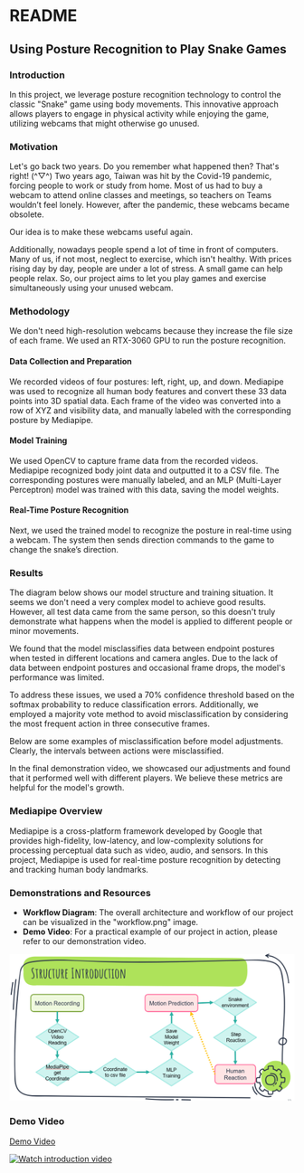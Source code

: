 # README

## Using Posture Recognition to Play Snake Games

### Introduction
In this project, we leverage posture recognition technology to control the classic "Snake" game using body movements. This innovative approach allows players to engage in physical activity while enjoying the game, utilizing webcams that might otherwise go unused.

### Motivation
Let's go back two years. Do you remember what happened then? That's right! (^▽^) Two years ago, Taiwan was hit by the Covid-19 pandemic, forcing people to work or study from home. Most of us had to buy a webcam to attend online classes and meetings, so teachers on Teams wouldn’t feel lonely. However, after the pandemic, these webcams became obsolete. 

Our idea is to make these webcams useful again. 

Additionally, nowadays people spend a lot of time in front of computers. Many of us, if not most, neglect to exercise, which isn't healthy. With prices rising day by day, people are under a lot of stress. A small game can help people relax. So, our project aims to let you play games and exercise simultaneously using your unused webcam.

### Methodology
We don't need high-resolution webcams because they increase the file size of each frame. We used an RTX-3060 GPU to run the posture recognition.

#### Data Collection and Preparation
We recorded videos of four postures: left, right, up, and down. Mediapipe was used to recognize all human body features and convert these 33 data points into 3D spatial data. Each frame of the video was converted into a row of XYZ and visibility data, and manually labeled with the corresponding posture by Mediapipe.

#### Model Training
We used OpenCV to capture frame data from the recorded videos. Mediapipe recognized body joint data and outputted it to a CSV file. The corresponding postures were manually labeled, and an MLP (Multi-Layer Perceptron) model was trained with this data, saving the model weights.

#### Real-Time Posture Recognition
Next, we used the trained model to recognize the posture in real-time using a webcam. The system then sends direction commands to the game to change the snake’s direction.

### Results
The diagram below shows our model structure and training situation. It seems we don't need a very complex model to achieve good results. However, all test data came from the same person, so this doesn't truly demonstrate what happens when the model is applied to different people or minor movements.

We found that the model misclassifies data between endpoint postures when tested in different locations and camera angles. Due to the lack of data between endpoint postures and occasional frame drops, the model's performance was limited.

To address these issues, we used a 70% confidence threshold based on the softmax probability to reduce classification errors. Additionally, we employed a majority vote method to avoid misclassification by considering the most frequent action in three consecutive frames.

Below are some examples of misclassification before model adjustments. Clearly, the intervals between actions were misclassified.

In the final demonstration video, we showcased our adjustments and found that it performed well with different players. We believe these metrics are helpful for the model's growth.

### Mediapipe Overview
Mediapipe is a cross-platform framework developed by Google that provides high-fidelity, low-latency, and low-complexity solutions for processing perceptual data such as video, audio, and sensors. In this project, Mediapipe is used for real-time posture recognition by detecting and tracking human body landmarks.

### Demonstrations and Resources
- **Workflow Diagram**: The overall architecture and workflow of our project can be visualized in the "workflow.png" image.
- **Demo Video**: For a practical example of our project in action, please refer to our demonstration video.

![Workflow](workflow.png)

### Demo Video

[Demo Video](demo.mp4)

[![Watch introduction video](https://img.youtube.com/vi/tzlR8dmS088/maxresdefault.jpg)](https://youtu.be/tzlR8dmS088?si=AYr2ypYCvU9c_TM9)


